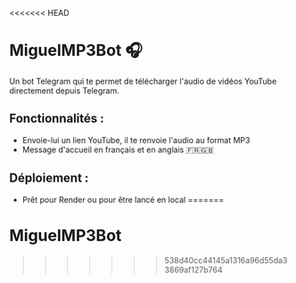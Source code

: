 <<<<<<< HEAD
# MiguelMP3Bot 🎧

Un bot Telegram qui te permet de télécharger l'audio de vidéos YouTube directement depuis Telegram.

## Fonctionnalités :
- Envoie-lui un lien YouTube, il te renvoie l'audio au format MP3
- Message d'accueil en français et en anglais 🇫🇷🇬🇧

## Déploiement :
- Prêt pour Render ou pour être lancé en local
=======
# MiguelMP3Bot
>>>>>>> 538d40cc44145a1316a96d55da33869af127b764
